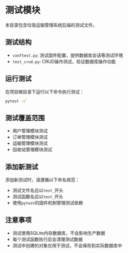 # 测试模块

本目录包含垃圾运输管理系统后端的测试文件。

## 测试结构

- `conftest.py`: 测试固件配置，提供数据库会话等测试环境
- `test_crud.py`: CRUD操作测试，验证数据库操作功能

## 运行测试

在项目根目录下运行以下命令执行测试：

```bash
pytest -v`
```

## 测试覆盖范围

- 用户管理模块测试
- 订单管理模块测试
- 运输管理模块测试
- 回收站管理模块测试

## 添加新测试

添加新测试时，请遵循以下命名规范：

- 测试文件名应以`test_`开头
- 测试函数名应以`test_`开头
- 使用`pytest`的固件机制管理测试依赖

## 注意事项

- 测试使用SQLite内存数据库，不会影响生产数据
- 每个测试函数执行后会清理测试数据
- 测试中创建的对象仅用于测试，不会保存到实际数据库中
